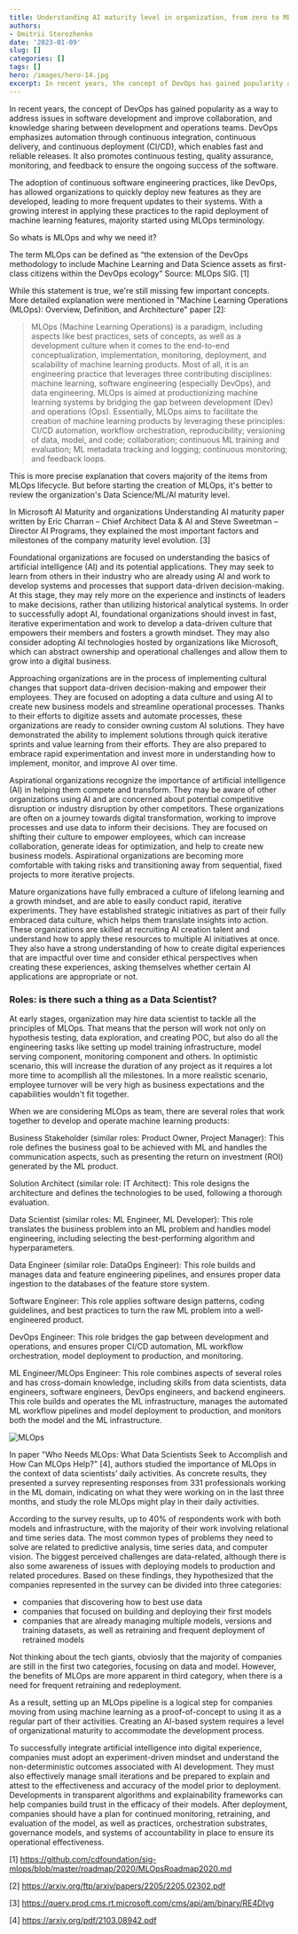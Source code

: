 ```yaml
---
title: Understanding AI maturity level in organization, from zero to MLOps hero, from Data Scientist to Software Engineer 
authors: 
- Dmitrii Storozhenko
date: '2023-01-09'
slug: []
categories: []
tags: []
hero: /images/hero-14.jpg
excerpt: In recent years, the concept of DevOps has gained popularity as a way to address issues in software development and improve collaboration, and knowledge sharing between development and operations teams. DevOps emphasizes automation through continuous integ
---
```


In recent years, the concept of DevOps has gained popularity as a way to address issues in software development and improve collaboration, and knowledge sharing between development and operations teams. DevOps emphasizes automation through continuous integration, continuous delivery, and continuous deployment (CI/CD), which enables fast and reliable releases. It also promotes continuous testing, quality assurance, monitoring, and feedback to ensure the ongoing success of the software.

The adoption of continuous software engineering practices, like DevOps, has allowed organizations to quickly deploy new features as they are developed, leading to more frequent updates to their systems. With a growing interest in applying these practices to the rapid deployment of machine learning features, majority started using MLOps terminology.

So whats is MLOps and why we need it? 

The term MLOps can be defined as “the extension of the DevOps methodology to include Machine Learning and Data Science assets as first-class citizens within the DevOps ecology” Source: MLOps SIG. [1]

While this statement is true, we're still missing few important concepts. More detailed explanation were mentioned in "Machine Learning Operations (MLOps): Overview, Definition, and Architecture" paper [2]:

>MLOps (Machine Learning Operations) is a paradigm, including aspects like best practices, sets of concepts, as well as a development culture when it comes to the end-to-end conceptualization, implementation, monitoring, deployment, and scalability of machine learning products. Most of all, it is an engineering practice that leverages three contributing disciplines: machine learning, software engineering (especially DevOps), and data engineering. MLOps is aimed at productionizing machine learning systems by bridging the gap between development (Dev) and operations (Ops). Essentially, MLOps aims to facilitate the creation of machine learning products by leveraging these principles: CI/CD automation, workflow orchestration, reproducibility; versioning of data, model, and code; collaboration; continuous ML training and evaluation; ML metadata tracking and logging; continuous monitoring; and feedback loops.


This is more precise explanation that covers majority of the items from MLOps lifecycle. 	But before starting the creation of MLOps, it's better to review the organization's Data Science/ML/AI maturity level.

In Microsoft AI Maturity and organizations Understanding AI maturity paper written by Eric Charran – Chief Architect Data & AI and Steve Sweetman – Director AI Programs, they explained the most important factors and milestones of the company maturity level evolution. [3]

Foundational organizations are focused on understanding the basics of artificial intelligence (AI) and its potential applications. They may seek to learn from others in their industry who are already using AI and work to develop systems and processes that support data-driven decision-making. At this stage, they may rely more on the experience and instincts of leaders to make decisions, rather than utilizing historical analytical systems. In order to successfully adopt AI, foundational organizations should invest in fast, iterative experimentation and work to develop a data-driven culture that empowers their members and fosters a growth mindset. They may also consider adopting AI technologies hosted by organizations like Microsoft, which can abstract ownership and operational challenges and allow them to grow into a digital business.

Approaching organizations are in the process of implementing cultural changes that support data-driven decision-making and empower their employees. They are focused on adopting a data culture and using AI to create new business models and streamline operational processes. Thanks to their efforts to digitize assets and automate processes, these organizations are ready to consider owning custom AI solutions. They have demonstrated the ability to implement solutions through quick iterative sprints and value learning from their efforts. They are also prepared to embrace rapid experimentation and invest more in understanding how to implement, monitor, and improve AI over time.

Aspirational organizations recognize the importance of artificial intelligence (AI) in helping them compete and transform. They may be aware of other organizations using AI and are concerned about potential competitive disruption or industry disruption by other competitors. These organizations are often on a journey towards digital transformation, working to improve processes and use data to inform their decisions. They are focused on shifting their culture to empower employees, which can increase collaboration, generate ideas for optimization, and help to create new business models. Aspirational organizations are becoming more comfortable with taking risks and transitioning away from sequential, fixed projects to more iterative projects.

Mature organizations have fully embraced a culture of lifelong learning and a growth mindset, and are able to easily conduct rapid, iterative experiments. They have established strategic initiatives as part of their fully embraced data culture, which helps them translate insights into action. These organizations are skilled at recruiting AI creation talent and understand how to apply these resources to multiple AI initiatives at once. They also have a strong understanding of how to create digital experiences that are impactful over time and consider ethical perspectives when creating these experiences, asking themselves whether certain AI applications are appropriate or not.


### Roles: is there such a thing as a Data Scientist?

At early stages, organization may hire data scientist to tackle all the principles of MLOps. That means that the person will work not only on hypothesis testing, data exploration, and creating POC, but also do all the engineering tasks like setting up model training infrastructure, model serving component, monitoring component and others. In optimistic scenario, this will increase the duration of any project as it requires a lot more time to acompllish all the milestones. In a more realistic scenario, employee turnover will be very high 
as business expectations and the capabilities wouldn't fit together.

When we are considering MLOps as team, there are several roles that work together to develop and operate machine learning products:

Business Stakeholder (similar roles: Product Owner, Project Manager): This role defines the business goal to be achieved with ML and handles the communication aspects, such as presenting the return on investment (ROI) generated by the ML product.

Solution Architect (similar role: IT Architect): This role designs the architecture and defines the technologies to be used, following a thorough evaluation.

Data Scientist (similar roles: ML Engineer, ML Developer): This role translates the business problem into an ML problem and handles model engineering, including selecting the best-performing algorithm and hyperparameters.

Data Engineer (similar role: DataOps Engineer): This role builds and manages data and feature engineering pipelines, and ensures proper data ingestion to the databases of the feature store system.

Software Engineer: This role applies software design patterns, coding guidelines, and best practices to turn the raw ML problem into a well-engineered product.

DevOps Engineer: This role bridges the gap between development and operations, and ensures proper CI/CD automation, ML workflow orchestration, model deployment to production, and monitoring.

ML Engineer/MLOps Engineer: This role combines aspects of several roles and has cross-domain knowledge, including skills from data scientists, data engineers, software engineers, DevOps engineers, and backend engineers. This role builds and operates the ML infrastructure, manages the automated ML workflow pipelines and model deployment to production, and monitors both the model and the ML infrastructure.

![MLOps](images/mlops.png)

In paper "Who Needs MLOps: What Data Scientists Seek to Accomplish and How Can MLOps Help?" [4], authors studied the importance of MLOps in the context of data scientists’ daily activities. As concrete results, they presented a survey representing responses from 331 professionals working in the ML domain, indicating on what they were working on in the last three months, and study the role MLOps might play in their daily activities.

According to the survey results, up to 40% of respondents work with both models and infrastructure, with the majority of their work involving relational and time series data. The most common types of problems they need to solve are related to predictive analysis, time series data, and computer vision. The biggest perceived challenges are data-related, although there is also some awareness of issues with deploying models to production and related procedures. Based on these findings, they hypothesized that the companies represented in the survey can be divided into three categories: 

- companies that discovering how to best use data
- companies that focused on building and deploying their first models 
- companies that are already managing multiple models, versions and training datasets, as well as retraining and frequent deployment of retrained models
 
Not thinking about the tech giants, obviosly that the majority of companies are still in the first two categories, focusing on data and model. However,  the benefits of MLOps are more apparent in third category, when there is a need for frequent retraining and redeployment. 

As a result, setting up an MLOps pipeline is a logical step for companies moving from using machine learning as a proof-of-concept to using it as a regular part of their activities. Creating an AI-based system requires a level of organizational maturity to accommodate the development process. 

To successfully integrate artificial intelligence into digital experience, companies must adopt an experiment-driven mindset and understand the non-deterministic outcomes associated with AI development. They must also effectively manage small iterations and be prepared to explain and attest to the effectiveness and accuracy of the model prior to deployment. Developments in transparent algorithms and explainability frameworks can help companies build trust in the efficacy of their models. After deployment, companies should have a plan for continued monitoring, retraining, and evaluation of the model, as well as practices, orchestration substrates, governance models, and systems of accountability in place to ensure its operational effectiveness.

[1] https://github.com/cdfoundation/sig-mlops/blob/master/roadmap/2020/MLOpsRoadmap2020.md 

[2] https://arxiv.org/ftp/arxiv/papers/2205/2205.02302.pdf 

[3] https://query.prod.cms.rt.microsoft.com/cms/api/am/binary/RE4DIvg

[4] https://arxiv.org/pdf/2103.08942.pdf
